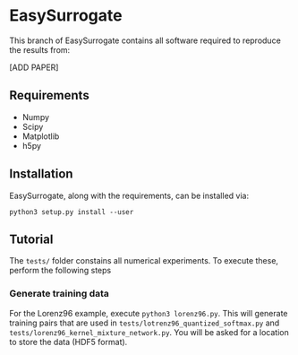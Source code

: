 # EasySurrogate

This branch of EasySurrogate contains all software required to reproduce the results from:

[ADD PAPER]

## Requirements

+ Numpy
+ Scipy
+ Matplotlib
+ h5py

## Installation

EasySurrogate, along with the requirements, can be installed via:

```
python3 setup.py install --user
```
## Tutorial

The `tests/` folder constains all numerical experiments. To execute these, perform the following steps

### Generate training data

For the Lorenz96 example, execute `python3 lorenz96.py`. This will generate training pairs that are used in `tests/lotrenz96_quantized_softmax.py` and `tests/lorenz96_kernel_mixture_network.py`. You will be asked for a location to store the data (HDF5 format).
